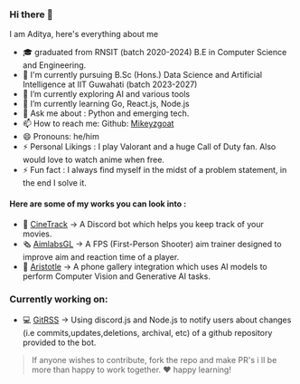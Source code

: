 ### Hi there 👋
I am Aditya, here's everything about me
- 🎓 graduated from RNSIT (batch 2020-2024) B.E in Computer Science and Engineering. 
- 📔 I'm currently pursuing B.Sc (Hons.) Data Science and Artificial Intelligence at IIT Guwahati (batch 2023-2027)
- 🔭 I’m currently exploring AI and various tools
- 🌱 I’m currently learning Go, React.js, Node.js
- 💬 Ask me about : Python and emerging tech.
- 📫 How to reach me: Github: [Mikeyzgoat](https://github.com/Mikeyzgoat) 
- 😄 Pronouns: he/him
- ⚡ Personal Likings : I play Valorant and a huge Call of Duty fan. Also would love to watch anime when free.
- ⚡ Fun fact : I always find myself in the midst of a problem statement, in the end I solve it.


#### Here are some of my works you can look into :
- 🤖 [CineTrack](https://github.com/Mikeyzgoat/CineTrack) -> A Discord bot which helps you keep track of your movies.
- 🗞️ [AimlabsGL](https://github.com/Mikeyzgoat/AimLabsGL) -> A FPS (First-Person Shooter) aim trainer designed to improve aim and reaction time of a player.
- 📱 [Aristotle](https://github.com/Mikeyzgoat/ARISTOTLE) -> A phone gallery integration which uses AI models to perform Computer Vision and Generative AI tasks.

### Currently working on:
- 💻 [GitRSS](https://github.com/Mikeyzgoat/GitRSS) -> Using discord.js and Node.js to notify users about changes (i.e commits,updates,deletions, archival, etc) of a github repository provided to the bot.

 > If anyone wishes to contribute, fork the repo and make PR's i ll be more than happy to work together. ♥️ happy learning!
